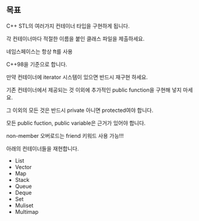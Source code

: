 
## 목표
C++ STL의 여러가지 컨테이너 타입을 구현하게 됩니다.

각 컨테이너마다 적절한 이름을 붙인 클래스 파일을 제출하세요.

네임스페이스는 항상 ft를 사용

C++98을 기준으로 합니다.
  
만약 컨테이너에 iterator 시스템이 있으면 반드시 재구현 하세요. 
  
기존 컨테이너에서 제공되는 것 이외에 추가적인 public function을 구현해 넣지 마세요.
  
그 이외의 모든 것은 반드시 private 아니면 protected여야 합니다.

모든 public fuction, public variable은 근거가 있어야 합니다.

non-member 오버로드는 friend 키워드 사용 가능!!!
  
아래의 컨테이너들을 재현합니다.

* List
* Vector
* Map
* Stack
* Queue
* Deque
* Set
* Muliset
* Multimap
